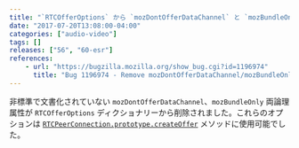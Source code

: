```yaml
---
title: "`RTCOfferOptions` から `mozDontOfferDataChannel` と `mozBundleOnly` が削除されました"
date: "2017-07-20T13:08:00-04:00"
categories: ["audio-video"]
tags: []
releases: ["56", "60-esr"]
references:
    - url: "https://bugzilla.mozilla.org/show_bug.cgi?id=1196974"
      title: "Bug 1196974 - Remove mozDontOfferDataChannel/mozBundleOnly from RTCOfferOptions"
---
```

非標準で文書化されていない `mozDontOfferDataChannel`、`mozBundleOnly` 両論理属性が `RTCOfferOptions` ディクショナリーから削除されました。これらのオプションは [`RTCPeerConnection.prototype.createOffer`](https://developer.mozilla.org/docs/Web/API/RTCPeerConnection/createOffer) メソッドに使用可能でした。
